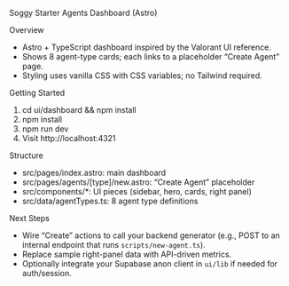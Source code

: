 Soggy Starter Agents Dashboard (Astro)

Overview
- Astro + TypeScript dashboard inspired by the Valorant UI reference.
- Shows 8 agent-type cards; each links to a placeholder “Create Agent” page.
- Styling uses vanilla CSS with CSS variables; no Tailwind required.

Getting Started
1) cd ui/dashboard && npm install
2) npm install
3) npm run dev
4) Visit http://localhost:4321

Structure
- src/pages/index.astro: main dashboard
- src/pages/agents/[type]/new.astro: “Create Agent” placeholder
- src/components/*: UI pieces (sidebar, hero, cards, right panel)
- src/data/agentTypes.ts: 8 agent type definitions

Next Steps
- Wire “Create” actions to call your backend generator (e.g., POST to an internal endpoint that runs `scripts/new-agent.ts`).
- Replace sample right-panel data with API-driven metrics.
- Optionally integrate your Supabase anon client in `ui/lib` if needed for auth/session.


